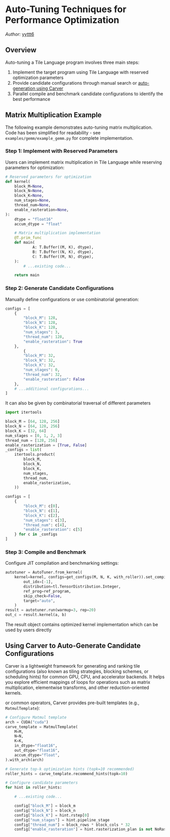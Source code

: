 Auto-Tuning Techniques for Performance Optimization
===================================================
<div style="text-align: left;">
<em>Author:</em> <a href="https://github.com/yyttt6">yyttt6</a>
</div>

## Overview

Auto-tuning a Tile Language program involves three main steps:

1. Implement the target program using Tile Language with reserved optimization parameters
2. ​Provide candidate configurations through manual search or [auto-generation using Carver](#using-carver-to-auto-generate-candidate-configurations)
3. Parallel compile and benchmark candidate configurations to identify the best performance

## Matrix Multiplication Example

The following example demonstrates auto-tuning matrix multiplication. Code has been simplified for readability - see `examples/gemm/example_gemm.py` for complete implementation. 

### Step 1: Implement with Reserved Parameters
Users can implement matrix multiplication in Tile Language while reserving parameters for optimization:
```python
# Reserved parameters for optimization
def kernel(
    block_M=None,
    block_N=None,
    block_K=None,
    num_stages=None,
    thread_num=None,
    enable_rasteration=None,
):
    dtype = "float16"
    accum_dtype = "float"

    # Matrix multiplication implementation
    @T.prim_func
    def main(
            A: T.Buffer((M, K), dtype),
            B: T.Buffer((N, K), dtype),
            C: T.Buffer((M, N), dtype),
    ):
        # ...existing code...

    return main
```
### Step 2: Generate Candidate Configurations
Manually define configurations or use combinatorial generation:
```python
configs = [
    {
        "block_M": 128,
        "block_N": 128,
        "block_K": 128,
        "num_stages": 3,
        "thread_num": 128,
        "enable_rasteration": True
    },
        {
        "block_M": 32,
        "block_N": 32,
        "block_K": 32,
        "num_stages": 0,
        "thread_num": 32,
        "enable_rasteration": False
    },
    # ...additional configurations...
]
```
It can also be given by combinatorial traversal of different parameters
```python
import itertools

block_M = [64, 128, 256]
block_N = [64, 128, 256]
block_K = [32, 64]
num_stages = [0, 1, 2, 3]
thread_num = [128, 256]
enable_rasterization = [True, False]
_configs = list(
    itertools.product(
        block_M,
        block_N,
        block_K,
        num_stages,
        thread_num,
        enable_rasterization,
    ))

configs = [
    {
        "block_M": c[0],
        "block_N": c[1],
        "block_K": c[2],
        "num_stages": c[3],
        "thread_num": c[4],
        "enable_rasteration": c[5]
    } for c in _configs
]
```
### Step 3: Compile and Benchmark
Configure JIT compilation and benchmarking settings:
```python
autotuner = AutoTuner.from_kernel(
    kernel=kernel, configs=get_configs(M, N, K, with_roller)).set_compile_args(
        out_idx=[-1],
        distribution=tl.TensorDistribution.Integer,
        ref_prog=ref_program,
        skip_check=False,
        target="auto",
    )
result = autotuner.run(warmup=3, rep=20)
out_c = result.kernel(a, b)
```
The result object contains optimized kernel implementation which can be used by users directly

## Using Carver to Auto-Generate Candidate Configurations

Carver is a lightweight framework for generating and ranking tile configurations (also known as tiling strategies, blocking schemes, or scheduling hints) for common GPU, CPU, and accelerator backends. It helps you explore efficient mappings of loops for operations such as matrix multiplication, elementwise transforms, and other reduction-oriented kernels.

or common operators, Carver provides pre-built templates (e.g., `MatmulTemplate`):

```python
# Configure Matmul template
arch = CUDA("cuda")
carve_template = MatmulTemplate(
    M=M,
    N=N,
    K=K,
    in_dtype="float16",
    out_dtype="float16",
    accum_dtype="float",
).with_arch(arch)

# Generate top-k optimization hints (topk=10 recommended)
roller_hints = carve_template.recommend_hints(topk=10)

# Configure candidate parameters
for hint in roller_hints:

    # ...existing code...

    config["block_M"] = block_m
    config["block_N"] = block_n
    config["block_K"] = hint.rstep[0]
    config["num_stages"] = hint.pipeline_stage
    config["thread_num"] = block_rows * block_cols * 32
    config["enable_rasteration"] = hint.rasterization_plan is not NoRasterization

```